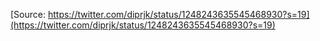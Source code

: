 [Source: https://twitter.com/diprjk/status/1248243635545468930?s=19](https://twitter.com/diprjk/status/1248243635545468930?s=19)